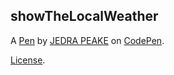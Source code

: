 showTheLocalWeather
-------------------


A [Pen](https://codepen.io/JedraPeake/pen/WORxde) by [JEDRA PEAKE](http://codepen.io/JedraPeake) on [CodePen](http://codepen.io/).

[License](https://codepen.io/JedraPeake/pen/WORxde/license).